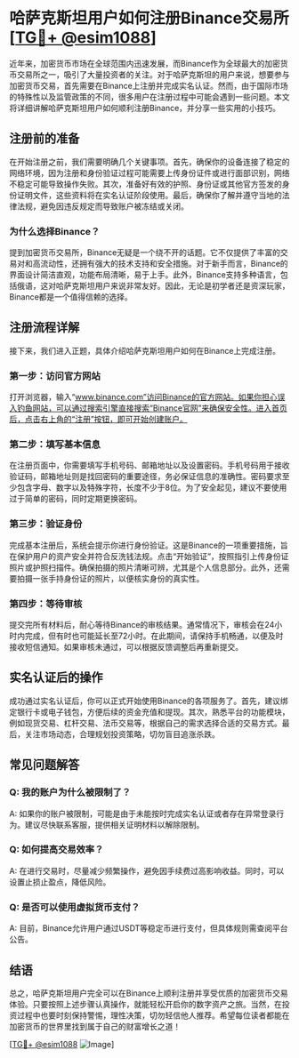 # 哈萨克斯坦用户如何注册Binance交易所 [[TG💪+ @esim1088](https://t.me/s/esim1088)]

近年来，加密货币市场在全球范围内迅速发展，而Binance作为全球最大的加密货币交易所之一，吸引了大量投资者的关注。对于哈萨克斯坦的用户来说，想要参与加密货币交易，首先需要在Binance上注册并完成实名认证。然而，由于国际市场的特殊性以及监管政策的不同，很多用户在注册过程中可能会遇到一些问题。本文将详细讲解哈萨克斯坦用户如何顺利注册Binance，并分享一些实用的小技巧。

## 注册前的准备

在开始注册之前，我们需要明确几个关键事项。首先，确保你的设备连接了稳定的网络环境，因为注册和身份验证过程可能需要上传身份证件或进行面部识别，网络不稳定可能导致操作失败。其次，准备好有效的护照、身份证或其他官方签发的身份证明文件，这些资料将在实名认证阶段使用。最后，确保你了解并遵守当地的法律法规，避免因违反规定而导致账户被冻结或关闭。

### 为什么选择Binance？

提到加密货币交易所，Binance无疑是一个绕不开的话题。它不仅提供了丰富的交易对和高流动性，还拥有强大的技术支持和安全措施。对于新手而言，Binance的界面设计简洁直观，功能布局清晰，易于上手。此外，Binance支持多种语言，包括俄语，这对哈萨克斯坦用户来说非常友好。因此，无论是初学者还是资深玩家，Binance都是一个值得信赖的选择。

## 注册流程详解

接下来，我们进入正题，具体介绍哈萨克斯坦用户如何在Binance上完成注册。

### 第一步：访问官方网站

打开浏览器，输入“www.binance.com”访问Binance的官方网站。如果你担心误入钓鱼网站，可以通过搜索引擎直接搜索“Binance官网”来确保安全性。进入首页后，点击右上角的“注册”按钮，即可开始创建账户。

### 第二步：填写基本信息

在注册页面中，你需要填写手机号码、邮箱地址以及设置密码。手机号码用于接收验证码，邮箱地址则是找回密码的重要途径，务必保证信息的准确性。密码要求至少包含字母、数字以及特殊字符，长度不少于8位。为了安全起见，建议不要使用过于简单的密码，同时定期更换密码。

### 第三步：验证身份

完成基本注册后，系统会提示你进行身份验证。这是Binance的一项重要措施，旨在保护用户的资产安全并符合反洗钱法规。点击“开始验证”，按照指引上传身份证照片或护照扫描件。确保拍摄的照片清晰可辨，尤其是个人信息部分。此外，还需要拍摄一张手持身份证的照片，以便核实身份的真实性。

### 第四步：等待审核

提交完所有材料后，耐心等待Binance的审核结果。通常情况下，审核会在24小时内完成，但有时也可能延长至72小时。在此期间，请保持手机畅通，以便及时接收短信通知。如果审核未通过，可以根据反馈调整后再重新提交。

## 实名认证后的操作

成功通过实名认证后，你可以正式开始使用Binance的各项服务了。首先，建议绑定银行卡或电子钱包，方便后续的资金充值和提现。其次，熟悉平台的功能模块，例如现货交易、杠杆交易、法币交易等，根据自己的需求选择合适的交易方式。最后，关注市场动态，合理规划投资策略，切勿盲目追涨杀跌。

## 常见问题解答

### Q: 我的账户为什么被限制了？
A: 如果你的账户被限制，可能是由于未能按时完成实名认证或者存在异常登录行为。建议尽快联系客服，提供相关证明材料以解除限制。

### Q: 如何提高交易效率？
A: 在进行交易时，尽量减少频繁操作，避免因手续费过高影响收益。同时，可以设置止损止盈点，降低风险。

### Q: 是否可以使用虚拟货币支付？
A: 目前，Binance允许用户通过USDT等稳定币进行支付，但具体规则需查阅平台公告。

## 结语

总之，哈萨克斯坦用户完全可以在Binance上顺利注册并享受优质的加密货币交易体验。只要按照上述步骤认真操作，就能轻松开启你的数字资产之旅。当然，在投资过程中也要时刻保持警惕，理性决策，切勿轻信他人推荐。希望每位读者都能在加密货币的世界里找到属于自己的财富增长之道！

[[TG💪+ @esim1088](https://t.me/s/esim1088) ![Image](https://i.postimg.cc/4NQfJmqS/Snipaste-2025-05-13-00-14-12.png)]